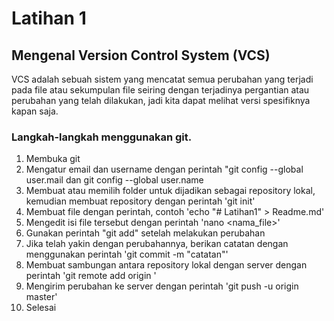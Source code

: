 # Latihan 1

## Mengenal Version Control System (VCS)
VCS adalah sebuah sistem yang mencatat semua perubahan yang terjadi pada file atau sekumpulan file seiring dengan terjadinya pergantian atau perubahan yang telah dilakukan, jadi kita dapat melihat versi spesifiknya kapan saja.

### Langkah-langkah menggunakan git.
1. Membuka git
2. Mengatur email dan username dengan perintah "git config --global user.mail <email> dan git config --global user.name <nama>
3. Membuat atau memilih folder untuk dijadikan sebagai repository lokal, kemudian membuat repository dengan perintah 'git init'
4. Membuat file dengan perintah, contoh 'echo "# Latihan1" > Readme.md'
5. Mengedit isi file tersebut dengan perintah 'nano <nama_file>'
6. Gunakan perintah "git add" setelah melakukan perubahan
7. Jika telah yakin dengan perubahannya, berikan catatan dengan menggunakan perintah 'git commit -m "catatan"'
8. Membuat sambungan antara repository lokal dengan server dengan perintah 'git remote add origin <link server>'
9. Mengirim perubahan ke server dengan perintah 'git push -u origin master'
10. Selesai
